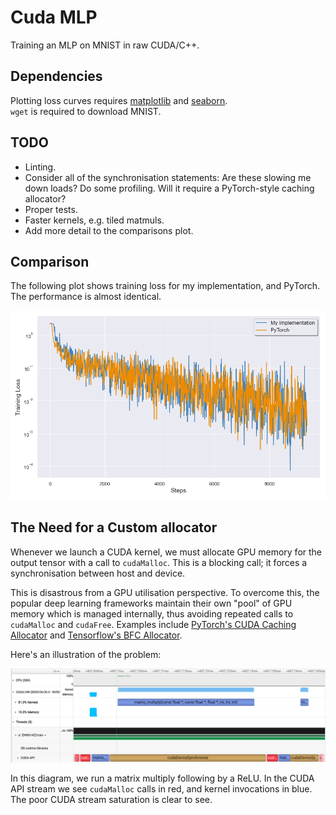 # Cuda MLP

Training an MLP on MNIST in raw CUDA/C++.

## Dependencies

Plotting loss curves requires [matplotlib](https://pypi.org/project/matplotlib/) and [seaborn](https://pypi.org/project/seaborn/).
<br>`wget` is required to download MNIST.

## TODO

* Linting.
* Consider all of the synchronisation statements:
     Are these slowing me down loads? Do some profiling.
     Will it require a PyTorch-style caching allocator?
* Proper tests.
* Faster kernels, e.g. tiled matmuls.
* Add more detail to the comparisons plot.

## Comparison

The following plot shows training loss for my implementation, and PyTorch. The performance is almost identical.


![](assets/comparison.png)

## The Need for a Custom allocator

Whenever we launch a CUDA kernel, we must allocate GPU memory for the output tensor with a call to `cudaMalloc`. This is a blocking call; it forces a synchronisation between host and device.

This is disastrous from a GPU utilisation perspective. To overcome this, the popular deep learning frameworks maintain their own "pool" of GPU memory which is managed internally, thus avoiding repeated calls to `cudaMalloc` and `cudaFree`. Examples include [PyTorch's CUDA Caching Allocator](https://zdevito.github.io/2022/08/04/cuda-caching-allocator.html) and [Tensorflow's BFC Allocator](https://github.com/sourcecode369/tensorflow-1/blob/master/tensorflow/core/common_runtime/bfc_allocator.cc).

Here's an illustration of the problem:

![](assets/nsight_image.png)

In this diagram, we run a matrix multiply following by a ReLU. In the CUDA API stream we see `cudaMalloc` calls in red, and kernel invocations in blue. The poor CUDA stream saturation is clear to see.
